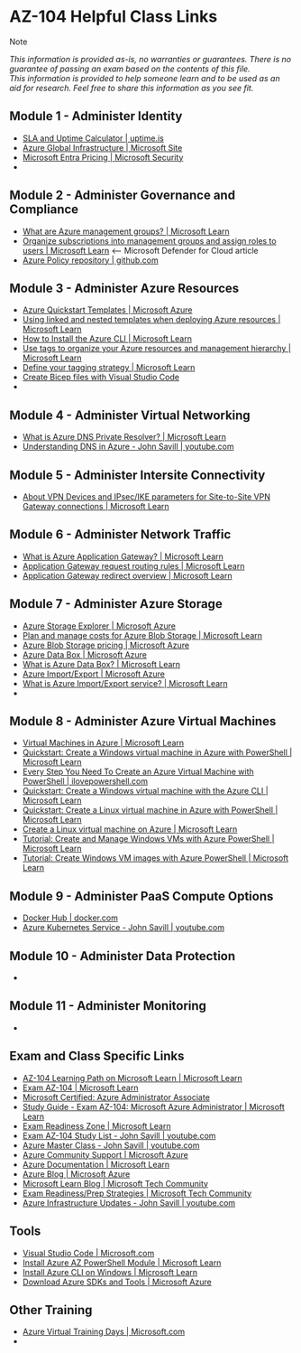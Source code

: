 # AZ-104 Helpful Class Links

>[!NOTE]
_This information is provided as-is, no warranties or guarantees.  There is no guarantee of passing an exam
based on the contents of this file.  
This information is provided to help someone learn and to be used as an aid for research.
Feel free to share this information as you see fit._

## Module 1 - Administer Identity
- [SLA and Uptime Calculator | uptime.is](https://uptime.is)
- [Azure Global Infrastructure | Microsoft Site](https://infrastructuremap.microsoft.com)
- [Microsoft Entra Pricing | Microsoft Security](https://www.microsoft.com/en-us/security/business/microsoft-entra-pricing)
- 
  
## Module 2 - Administer Governance and Compliance
- [What are Azure management groups? | Microsoft Learn](https://learn.microsoft.com/en-us/azure/governance/management-groups/overview)
- [Organize subscriptions into management groups and assign roles to users | Microsoft Learn](https://learn.microsoft.com/en-us/azure/defender-for-cloud/management-groups-roles) <-- Microsoft Defender for Cloud article
- [Azure Policy repository | github.com](https://github.com/Azure/azure-policy)

## Module 3 - Administer Azure Resources
- [Azure Quickstart Templates | Microsoft Azure](https://azure.microsoft.com/en-us/resources/templates)
- [Using linked and nested templates when deploying Azure resources | Microsoft Learn](https://learn.microsoft.com/en-us/azure/azure-resource-manager/templates/linked-templates)
- [How to Install the Azure CLI | Microsoft Learn](https://learn.microsoft.com/en-us/cli/azure/install-azure-cli)
- [Use tags to organize your Azure resources and management hierarchy | Microsoft Learn](https://learn.microsoft.com/en-us/azure/azure-resource-manager/management/tag-resources)
- [Define your tagging strategy | Microsoft Learn](https://learn.microsoft.com/en-us/azure/cloud-adoption-framework/ready/azure-best-practices/resource-tagging)
- [Create Bicep files with Visual Studio Code](https://learn.microsoft.com/en-us/azure/azure-resource-manager/bicep/quickstart-create-bicep-use-visual-studio-code)
- 

## Module 4 - Administer Virtual Networking
- [What is Azure DNS Private Resolver? | Microsoft Learn](https://learn.microsoft.com/en-us/azure/dns/dns-private-resolver-overview)
- [Understanding DNS in Azure - John Savill | youtube.com](https://youtu.be/Hiohn35DIqA)

## Module 5 - Administer Intersite Connectivity
- [About VPN Devices and IPsec/IKE parameters for Site-to-Site VPN Gateway connections | Microsoft Learn](https://learn.microsoft.com/en-us/azure/vpn-gateway/vpn-gateway-about-vpn-devices)

## Module 6 - Administer Network Traffic
- [What is Azure Application Gateway? | Microsoft Learn](https://learn.microsoft.com/en-us/azure/application-gateway/overview)
- [Application Gateway request routing rules | Microsoft Learn](https://learn.microsoft.com/en-us/azure/application-gateway/configuration-request-routing-rules)
- [Application Gateway redirect overview | Microsoft Learn](https://learn.microsoft.com/en-us/azure/application-gateway/redirect-overview)

## Module 7 - Administer Azure Storage
- [Azure Storage Explorer | Microsoft Azure](https://azure.microsoft.com/en-us/features/storage-explorer)
- [Plan and manage costs for Azure Blob Storage | Microsoft Learn](https://learn.microsoft.com/en-us/azure/storage/common/storage-plan-manage-costs)
- [Azure Blob Storage pricing | Microsoft Azure](https://azure.microsoft.com/en-us/pricing/details/storage/blobs)
- [Azure Data Box | Microsoft Azure](https://azure.microsoft.com/en-us/pricing/details/databox)
- [What is Azure Data Box? | Microsoft Learn](https://learn.microsoft.com/en-us/azure/databox/data-box-overview)
- [Azure Import/Export | Microsoft Azure](https://azure.microsoft.com/en-us/services/storage/import-export)
- [What is Azure Import/Export service? | Microsoft Learn](https://learn.microsoft.com/en-us/azure/import-export/storage-import-export-service)
- 

## Module 8 - Administer Azure Virtual Machines
- [Virtual Machines in Azure | Microsoft Learn](https://learn.microsoft.com/en-us/azure/virtual-machines/overview)
- [Quickstart: Create a Windows virtual machine in Azure with PowerShell | Microsoft Learn](https://learn.microsoft.com/en-us/azure/virtual-machines/windows/quick-create-powershell)
- [Every Step You Need To Create an Azure Virtual Machine with PowerShell | ilovepowershell.com](https://ilovepowershell.com/azure/every-step-you-need-to-create-an-azure-virtual-machine-with-powershell/)
- [Quickstart: Create a Windows virtual machine with the Azure CLI | Microsoft Learn](https://learn.microsoft.com/en-us/azure/virtual-machines/windows/quick-create-cli)
- [Quickstart: Create a Linux virtual machine in Azure with PowerShell | Microsoft Learn](https://learn.microsoft.com/en-us/azure/virtual-machines/linux/quick-create-powershell)
- [Create a Linux virtual machine on Azure | Microsoft Learn](https://learn.microsoft.com/en-us/azure/virtual-machines/linux/quick-create-cli)
- [Tutorial: Create and Manage Windows VMs with Azure PowerShell | Microsoft Learn](https://learn.microsoft.com/en-us/azure/virtual-machines/windows/tutorial-manage-vm)
- [Tutorial: Create Windows VM images with Azure PowerShell | Microsoft Learn](https://learn.microsoft.com/en-us/azure/virtual-machines/windows/tutorial-custom-images)

## Module 9 - Administer PaaS Compute Options
- [Docker Hub | docker.com](https://hub.docker.com)
- [Azure Kubernetes Service - John Savill | youtube.com](https://youtu.be/c4nTKMU6fBU)

## Module 10 - Administer Data Protection
- 

## Module 11 - Administer Monitoring
- 

## Exam and Class Specific Links 
- [AZ-104 Learning Path on Microsoft Learn | Microsoft Learn](https://aka.ms/AZ-104LearningPaths)
- [Exam AZ-104 | Microsoft Learn](https://learn.microsoft.com/en-us/certifications/exams/az-104)
- [Microsoft Certified: Azure Administrator Associate](https://learn.microsoft.com/en-us/certifications/azure-administrator/)
- [Study Guide - Exam AZ-104: Microsoft Azure Administrator | Microsoft Learn](https://learn.microsoft.com/en-us/certifications/resources/study-guides/az-104)
- [Exam Readiness Zone | Microsoft Learn](https://learn.microsoft.com/en-us/shows/exam-readiness-zone/?expanded=azure&products=azure&terms=az-104)
- [Exam AZ-104 Study List - John Savill | youtube.com](https://www.youtube.com/watch?v=VOod_VNgdJk&list=PLlVtbbG169nGlGPWs9xaLKT1KfwqREHbs)
- [Azure Master Class - John Savill | youtube.com](https://www.youtube.com/playlist?list=PLlVtbbG169nGccbp8VSpAozu3w9xSQJoY)
- [Azure Community Support | Microsoft Azure](https://azure.microsoft.com/en-us/support/community/)
- [Azure Documentation | Microsoft Learn](https://learn.microsoft.com/en-us/azure)
- [Azure Blog | Microsoft Azure](https://azure.microsoft.com/en-us/blog)
- [Microsoft Learn Blog | Microsoft Tech Community](https://techcommunity.microsoft.com/t5/microsoft-learn-blog/bg-p/MicrosoftLearnBlog)
- [Exam Readiness/Prep Strategies | Microsoft Tech Community](https://techcommunity.microsoft.com/t5/microsoft-learn-blog/microsoft-learn-exam-readiness-provides-exam-prep-strategies/ba-p/3250819)
- [Azure Infrastructure Updates - John Savill | youtube.com](https://www.youtube.com/playlist?list=PLlVtbbG169nEv7jSfOVmQGRp9wAoAM0Ks)

## Tools
- [Visual Studio Code | Microsoft.com](https://code.visualstudio.com)
- [Install Azure AZ PowerShell Module | Microsoft Learn](https://learn.microsoft.com/en-us/powershell/azure/install-az-ps)
- [Install Azure CLI on Windows | Microsoft Learn](https://learn.microsoft.com/en-us/cli/azure/install-azure-cli-windows)
- [Download Azure SDKs and Tools | Microsoft Azure](https://azure.microsoft.com/en-us/downloads)

## Other Training
- [Azure Virtual Training Days | Microsoft.com](https://www.microsoft.com/en-us/trainingdays/azure)
- 
